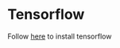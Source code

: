 # Tensorflow

Follow [here](https://www.tensorflow.org/install/pip#windows-native) to install tensorflow
